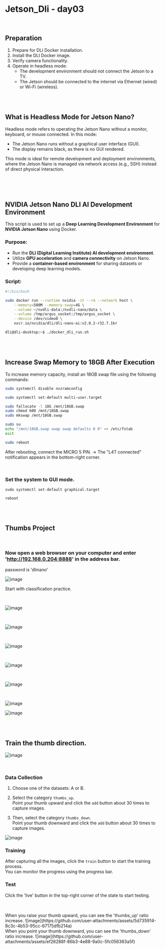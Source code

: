 # Jetson_Dli - day03


<br>


## Preparation

1. Prepare for DLI Docker installation.
2. Install the DLI Docker image.
3. Verify camera functionality.
4. Operate in headless mode:
   - The development environment should not connect the Jetson to a TV.
   - The Jetson should be connected to the internet via Ethernet (wired) or Wi-Fi (wireless).

<br>
<br>


## What is Headless Mode for Jetson Nano?

Headless mode refers to operating the Jetson Nano without a monitor, keyboard, or mouse connected. In this mode:
- The Jetson Nano runs without a graphical user interface (GUI).
- The display remains black, as there is no GUI rendered.

This mode is ideal for remote development and deployment environments, where the Jetson Nano is managed via network access (e.g., SSH) instead of direct physical interaction.


<br>
<br>
<br>

## NVIDIA Jetson Nano DLI AI Development Environment

This script is used to set up a **Deep Learning Development Environment** for **NVIDIA Jetson Nano** using Docker. 

### Purpose:
- Run the **DLI (Digital Learning Institute) AI development environment**.
- Utilize **GPU acceleration** and **camera connectivity** on Jetson Nano.
- Provide a **container-based environment** for sharing datasets or developing deep learning models.

### Script:
```bash
#!/bin/bash

sudo docker run --runtime nvidia -it --rm --network host \
    --memory=500M --memory-swap=4G \
    --volume ~/nvdli-data:/nvdli-nano/data \
    --volume /tmp/argus_socket:/tmp/argus_socket \
    --device /dev/video0 \
    nvcr.io/nvidia/dli/dli-nano-ai:v2.0.2-r32.7.1kr

dli@dli-desktop:~$ ./docker_dli_run.sh

```

<br>
<br>


## Increase Swap Memory to 18GB After Execution

To increase memory capacity, install an 18GB swap file using the following commands:

```bash
sudo systemctl disable nvzramconfig

sudo systemctl set-default multi-user.target

sudo fallocate -l 18G /mnt/18GB.swap
sudo chmod 600 /mnt/18GB.swap
sudo mkswap /mnt/18GB.swap

sudo su
echo "/mnt/18GB.swap swap swap defaults 0 0" >> /etc/fstab
exit

sudo reboot
```
After rebooting, connect the MICRO 5 PIN.
→ The "L4T connected" notification appears in the bottom-right corner.

<br>

### Set the system to GUI mode.
```
sudo systemctl set-default graphical.target

reboot
```

<br>
<br>

## Thumbs Project

<br>

### Now open a web browser on your computer and enter 'http://192.168.0.204:8888' in the address bar.
password is 'dlinano'

![image](https://github.com/user-attachments/assets/eab669ba-585a-48a2-9096-ae89e084cae1)

Start with classification practice.

<br>

![image](https://github.com/user-attachments/assets/e1ba2991-8bd1-4d2c-84db-9da39fc866e0)

<br>

![image](https://github.com/user-attachments/assets/bc79bdf1-dbe2-4897-98cd-19ffb17b3e63)

<br>

![image](https://github.com/user-attachments/assets/8f51c71e-8bd3-4f64-b216-d2e8b743b789)

<br>

![image](https://github.com/user-attachments/assets/7d068ded-2777-4f9f-8973-6f56df0eb5e0)

<br>

![image](https://github.com/user-attachments/assets/dc4fc18c-6ad2-4366-a05a-c3199f738d7b)

<br>

![image](https://github.com/user-attachments/assets/0333a6e1-372c-4455-9ffe-00c7669cb8ef)

![image](https://github.com/user-attachments/assets/57578bad-0516-4e4f-8a11-3379d6d8560d)

<br>
<br>

## Train the thumb direction.

![image](https://github.com/user-attachments/assets/a2ebdb51-baaa-4b9c-b538-7035a5ddedbb)

<br>

### Data Collection

1. Choose one of the datasets: A or B.

2. Select the category `thumbs_up`.  
   Point your thumb upward and click the `add` button about 30 times to capture images.

3. Then, select the category `thumbs_down`.  
   Point your thumb downward and click the `add` button about 30 times to capture images.

![image](https://github.com/user-attachments/assets/b99fdbfd-f79f-4a68-904a-40ec85bebef3)

### Training
After capturing all the images, click the `train` button to start the training process.  
You can monitor the progress using the progress bar.

### Test
Click the 'live' button in the top-right corner of the state to start testing.

<br>
<br>
When you raise your thumb upward, you can see the 'thumbs_up' ratio increase.
![image](https://github.com/user-attachments/assets/5d735914-8c3c-4b53-95cc-67175dfb214a)

<br>
When you point your thumb downward, you can see the 'thumbs_down' ratio increase.
![image](https://github.com/user-attachments/assets/ef28288f-86b3-4e88-9a0c-5fc056363a5f)

